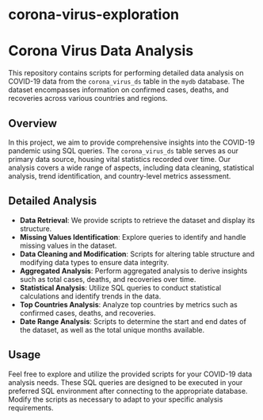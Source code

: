# corona-virus-exploration
# Corona Virus Data Analysis

This repository contains scripts for performing detailed data analysis on COVID-19 data from the `corona_virus_ds` table in the `mydb` database. The dataset encompasses information on confirmed cases, deaths, and recoveries across various countries and regions.

## Overview

In this project, we aim to provide comprehensive insights into the COVID-19 pandemic using SQL queries. The `corona_virus_ds` table serves as our primary data source, housing vital statistics recorded over time. Our analysis covers a wide range of aspects, including data cleaning, statistical analysis, trend identification, and country-level metrics assessment.

## Detailed Analysis

- **Data Retrieval**: We provide scripts to retrieve the dataset and display its structure.
- **Missing Values Identification**: Explore queries to identify and handle missing values in the dataset.
- **Data Cleaning and Modification**: Scripts for altering table structure and modifying data types to ensure data integrity.
- **Aggregated Analysis**: Perform aggregated analysis to derive insights such as total cases, deaths, and recoveries over time.
- **Statistical Analysis**: Utilize SQL queries to conduct statistical calculations and identify trends in the data.
- **Top Countries Analysis**: Analyze top countries by metrics such as confirmed cases, deaths, and recoveries.
- **Date Range Analysis**: Scripts to determine the start and end dates of the dataset, as well as the total unique months available.

## Usage

Feel free to explore and utilize the provided scripts for your COVID-19 data analysis needs. These SQL queries are designed to be executed in your preferred SQL environment after connecting to the appropriate database. Modify the scripts as necessary to adapt to your specific analysis requirements.




